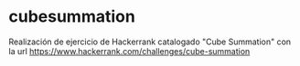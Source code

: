 # cubesummation
Realización de ejercicio de Hackerrank catalogado "Cube Summation" con la url https://www.hackerrank.com/challenges/cube-summation
